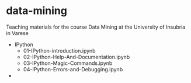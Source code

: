 # data-mining
Teaching materials for the course Data Mining at the University of Insubria in Varese

* IPython
  * 01-IPython-introduction.ipynb
  * 02-IPython-Help-And-Documentation.ipynb
  * 03-IPython-Magic-Commands.ipynb
  * 04-IPython-Errors-and-Debugging.ipynb
* 
